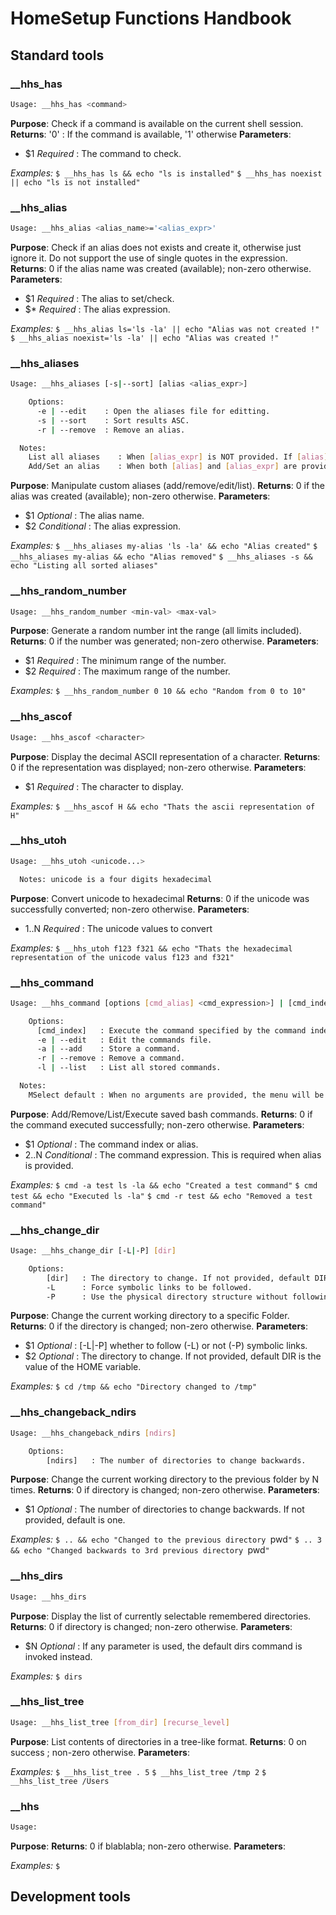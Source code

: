 # HomeSetup Functions Handbook

## Standard tools

### __hhs_has

```bash
Usage: __hhs_has <command>
```

**Purpose**: Check if a command is available on the current shell session.
**Returns**: '0' : If the command is available, '1' otherwise
**Parameters**:
  - $1 *Required* : The command to check.

_Examples:_
    `$ __hhs_has ls && echo "ls is installed"`
    `$ __hhs_has noexist || echo "ls is not installed"`

### __hhs_alias

```bash
Usage: __hhs_alias <alias_name>='<alias_expr>'
```

**Purpose**: Check if an alias does not exists and create it, otherwise just ignore it. Do not support the use of single quotes in the expression.
**Returns**: 0 if the alias name was created (available); non-zero otherwise.
**Parameters**: 
  - $1 *Required* : The alias to set/check.
  - $* *Required* : The alias expression.

_Examples:_
    `$ __hhs_alias ls='ls -la' || echo "Alias was not created !"`
    `$ __hhs_alias noexist='ls -la' || echo "Alias was created !"`


### __hhs_aliases

```bash
Usage: __hhs_aliases [-s|--sort] [alias <alias_expr>]

    Options: 
      -e | --edit    : Open the aliases file for editting.
      -s | --sort    : Sort results ASC.
      -r | --remove  : Remove an alias.

  Notes: 
    List all aliases    : When [alias_expr] is NOT provided. If [alias] is provided, filter restuls using it.
    Add/Set an alias    : When both [alias] and [alias_expr] are provided.
```

**Purpose**: Manipulate custom aliases (add/remove/edit/list).
**Returns**: 0 if the alias was created (available); non-zero otherwise.
**Parameters**: 
  - $1 *Optional* : The alias name.
  - $2 *Conditional* : The alias expression.

_Examples:_
    `$ __hhs_aliases my-alias 'ls -la' && echo "Alias created"`
    `$ __hhs_aliases my-alias && echo "Alias removed"`
    `$ __hhs_aliases -s && echo "Listing all sorted aliases"`


### __hhs_random_number

```bash
Usage: __hhs_random_number <min-val> <max-val>
```

**Purpose**: Generate a random number int the range <min> <max> (all limits included).
**Returns**: 0 if the number was generated; non-zero otherwise.
**Parameters**: 
  - $1 *Required* : The minimum range of the number.
  - $2 *Required* : The maximum range of the number.

_Examples:_
    `$ __hhs_random_number 0 10 && echo "Random from 0 to 10"`


### __hhs_ascof
```bash
Usage: __hhs_ascof <character>
```

**Purpose**: Display the decimal ASCII representation of a character.
**Returns**: 0 if the representation was displayed; non-zero otherwise.
**Parameters**: 
  - $1 *Required* : The character to display.

_Examples:_
    `$ __hhs_ascof H && echo "Thats the ascii representation of H"`


### __hhs_utoh
```bash
Usage: __hhs_utoh <unicode...>

  Notes: unicode is a four digits hexadecimal
```

**Purpose**: Convert unicode to hexadecimal
**Returns**: 0 if the unicode was successfully converted; non-zero otherwise.
**Parameters**: 
  - $1..$N *Required* : The unicode values to convert

_Examples:_
    `$ __hhs_utoh f123 f321 && echo "Thats the hexadecimal representation of the unicode valus f123 and f321"`


### __hhs_command
```bash
Usage: __hhs_command [options [cmd_alias] <cmd_expression>] | [cmd_index]

    Options:
      [cmd_index]   : Execute the command specified by the command index.
      -e | --edit   : Edit the commands file.
      -a | --add    : Store a command.
      -r | --remove : Remove a command.
      -l | --list   : List all stored commands.

  Notes:
    MSelect default : When no arguments are provided, the menu will be displayed.
```

**Purpose**: Add/Remove/List/Execute saved bash commands.
**Returns**: 0 if the command executed successfully; non-zero otherwise.
**Parameters**: 
  - $1 *Optional* : The command index or alias.
  - $2..$N *Conditional* : The command expression. This is required when alias is provided.

_Examples:_
    `$ cmd -a test ls -la && echo "Created a test command"`
    `$ cmd test && echo "Executed ls -la"`
    `$ cmd -r test && echo "Removed a test command"`


### __hhs_change_dir
```bash
Usage: __hhs_change_dir [-L|-P] [dir]

    Options:
        [dir]   : The directory to change. If not provided, default DIR is the value of the HOME variable.
        -L      : Force symbolic links to be followed.
        -P      : Use the physical directory structure without following symbolic links.
```

**Purpose**: Change the current working directory to a specific Folder.
**Returns**: 0 if the directory is changed; non-zero otherwise.
**Parameters**: 
  - $1 *Optional* : [-L|-P] whether to follow (-L) or not (-P) symbolic links.
  - $2 *Optional* : The directory to change. If not provided, default DIR is the value of the HOME variable.

_Examples:_
    `$ cd /tmp && echo "Directory changed to /tmp"`


### __hhs_changeback_ndirs
```bash
Usage: __hhs_changeback_ndirs [ndirs]

    Options:
        [ndirs]   : The number of directories to change backwards.
```

**Purpose**: Change the current working directory to the previous folder by N times.
**Returns**: 0 if directory is changed; non-zero otherwise.
**Parameters**: 
  - $1 *Optional* : The number of directories to change backwards. If not provided, default is one.

_Examples:_
    `$ .. && echo "Changed to the previous directory `pwd`"`
    `$ .. 3 && echo "Changed backwards to 3rd previous directory `pwd`"`


### __hhs_dirs
```bash
Usage: __hhs_dirs
```

**Purpose**: Display the list of currently selectable remembered directories.
**Returns**: 0 if directory is changed; non-zero otherwise.
**Parameters**: 
  - $N *Optional* : If any parameter is used, the default dirs command is invoked instead.

_Examples:_
    `$ dirs`


### __hhs_list_tree
```bash
Usage: __hhs_list_tree [from_dir] [recurse_level]
```

**Purpose**: List contents of directories in a tree-like format.
**Returns**: 0 on success ; non-zero otherwise.
**Parameters**: 

_Examples:_
    `$ __hhs_list_tree . 5`
    `$ __hhs_list_tree /tmp 2`
    `$ __hhs_list_tree /Users`






### __hhs
```bash
Usage: 
```

**Purpose**: 
**Returns**: 0 if blablabla; non-zero otherwise.
**Parameters**: 

_Examples:_
    `$ `


## Development tools

